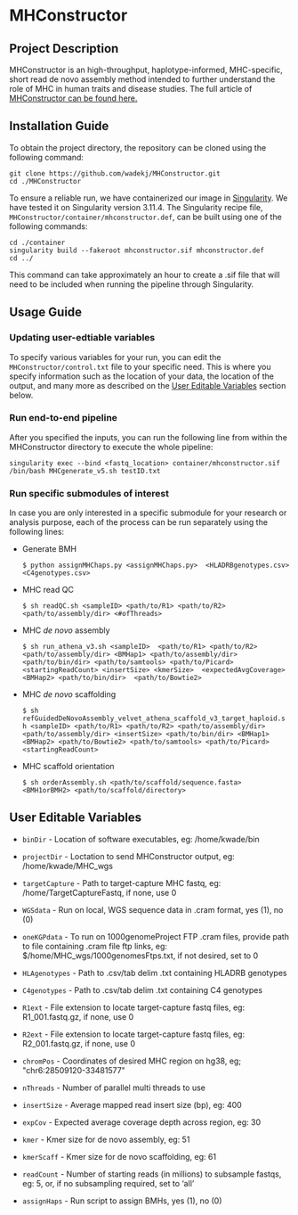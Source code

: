 # MHConstructor

## Project Description

MHConstructor is an high-throughput, haplotype-informed, MHC-specific, short read de novo assembly method intended to further understand the role of MHC in human traits and disease studies. The full article of [MHConstructor can be found here.](https://stock.adobe.com/search?k=cat)

## Installation Guide
To obtain the project directory, the repository can be cloned using the following command:

```
git clone https://github.com/wadekj/MHConstructor.git
cd ./MHConstructor
```

To ensure a reliable run, we have containerized our image in [Singularity](https://docs.sylabs.io/guides/3.11/admin-guide/installation.html). We have tested it on Singularity version 3.11.4. The Singularity recipe file, `MHConstructor/container/mhconstructor.def`, can be built using one of the following commands:
```
cd ./container
singularity build --fakeroot mhconstructor.sif mhconstructor.def
cd ../
```


This command can take approximately an hour to create a .sif file that will need to be included when running the pipeline through Singularity.


## Usage Guide
### Updating user-edtiable variables
To specify various variables for your run, you can edit the `MHConstructor/control.txt` file to your specific need. This is where you specify information such as the location of your data, the location of the output, and many more as described on the [User Editable Variables](#user-editable-variables) section below.

### Run end-to-end pipeline
After you specified the inputs, you can run the following line from within the MHConstructor directory to execute the whole pipeline:

`singularity exec --bind <fastq_location> container/mhconstructor.sif /bin/bash MHCgenerate_v5.sh testID.txt`

### Run specific submodules of interest
In case you are only interested in a specific submodule for your research or analysis purpose, each of the process can be run separately using the following lines:
- Generate BMH

    `$ python assignMHChaps.py <assignMHChaps.py> 
<HLADRBgenotypes.csv> <C4genotypes.csv>`
- MHC read QC

    `$ sh readQC.sh <sampleID> <path/to/R1> <path/to/R2> 
<path/to/assembly/dir> <#ofThreads>`    
- MHC <i>de novo </i>assembly

    `$ sh run_athena_v3.sh <sampleID>  <path/to/R1> <path/to/R2> 
<path/to/assembly/dir> <BMHap1> <path/to/assembly/dir> 
<path/to/bin/dir> <path/to/samtools> <path/to/Picard> 
<startingReadCount> <insertSize> <kmerSize> 
<expectedAvgCoverage> <BMHap2> <path/to/bin/dir> 
<path/to/Bowtie2>`
- MHC <i>de novo </i>scaffolding

    `$ sh 
refGuidedDeNovoAssembly_velvet_athena_scaffold_v3_target_haploid.s
h <sampleID> <path/to/R1> <path/to/R2> <path/to/assembly/dir> 
<path/to/assembly/dir> <insertSize> <path/to/bin/dir> <BMHap1> 
<BMHap2> <path/to/Bowtie2> <path/to/samtools> <path/to/Picard> 
<startingReadCount>`
- MHC scaffold orientation

    `$ sh orderAssembly.sh <path/to/scaffold/sequence.fasta> 
<BMH1orBMH2> <path/to/scaffold/directory>`


## User Editable Variables
- `binDir` - Location of software executables, eg: /home/kwade/bin
- `projectDir` - Loctation to send MHConstructor output, eg: 
/home/kwade/MHC_wgs
- `targetCapture` - Path to target-capture MHC fastq, eg: 
/home/TargetCaptureFastq, if none, use 0
- `WGSdata` - Run on local, WGS sequence data in .cram format, yes (1), no (0)
- `oneKGPdata` - To run on 1000genomeProject FTP .cram files, provide 
path to file containing .cram file ftp links, eg: 
$/home/MHC_wgs/1000genomesFtps.txt, if not desired, set to 0
- `HLAgenotypes` - Path to .csv/tab delim .txt containing HLADRB genotypes
- `C4genotypes` - Path to .csv/tab delim .txt containing C4 genotypes
- `R1ext` - File extension to locate target-capture fastq files, eg: R1_001.fastq.gz,
if none, use 0
- `R2ext` - File extension to locate target-capture fastq files, eg: R2_001.fastq.gz,
if none, use 0

- `chromPos` - Coordinates of desired MHC region on hg38, eg; 
"chr6:28509120-33481577"
- `nThreads` - Number of parallel multi threads to use
- `insertSize` - Average mapped read insert size (bp), eg: 400
- `expCov` - Expected average coverage depth across region, eg: 30
- `kmer` - Kmer size for de novo assembly, eg: 51
- `kmerScaff` - Kmer size for de novo scaffolding, eg: 61
- `readCount` - Number of starting reads (in millions) to subsample fastqs, eg: 
5, or, if no subsampling required, set to ‘all’
- `assignHaps` - Run script to assign BMHs, yes (1), no (0)
